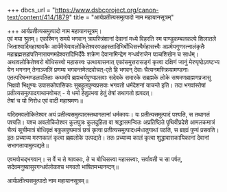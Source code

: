 +++
dbcs_url = "https://www.dsbcproject.org/canon-text/content/414/1879"
title = "आर्यप्रतीत्यसमुत्पादो नाम महायानसूत्रम्"

+++
आर्यप्रतीत्यसमुत्पादो नाम महायानसूत्रम्।  
एवं मया श्रुतम्। एकस्मिन् समये भगवान् त्रायस्त्रिंशानां देवानां मध्ये विहरति स्म पाण्डुकम्बलकल्पे शिलातले जिताश्वादिमहाश्रावकैः आर्यमैत्रेयावलोकितेश्वरवज्रहस्तादिभिर्बोधिसत्त्वैर्महासत्त्वैः अप्रमेयगुणरत्नालंकृतैः महाब्रह्मसहांपतिनारायणमहेश्वरादिभिर्देवैः शक्रेण देवानामिन्द्रेण गन्धर्वराजेन पञ्चशिखेन च सार्धम्। अथावलोकितेश्वरो बोधिसत्त्वो महासत्त्वः उत्थायासनात् एकांसमुत्तरासङ्गं कृत्वा दक्षिणं जानुं मेरुपृष्ठेऽवष्टभ्य येन भगनान् तेनाञ्जलिं प्रणम्य भगवन्तमेतदवोचत्-एते हि भगवन् देवाः चैत्यनमस्क्रियामण्डनाः एतत्परिषन्मण्डलपतिताः कथमपि ब्रह्मचर्यपुण्यप्रसवाः सदेवके समारके सब्रह्मके लोके सश्रमणब्राह्मणप्रजासु भिक्षवो भिक्षुण्यः उपासकोपासिकाः सुबहुलपुण्यप्रसवाः भगवतो धर्मदेशनां याचन्ते इति। तदा भगवांस्तेषां प्रतीत्यसमुत्पादगाथामवोचत् -
ये धर्मा हेतुप्रभवा हेतुं तेषां तथागतो ह्यवदत्।  
तेषां च यो  निरोध एवं वादी महाश्रमणः॥

यदिदमवलोकितेश्वर अयं प्रतीत्यसमुत्पादस्तथागतानां धर्मकायः। यः प्रतीत्यसमुत्पादं पश्यति, स तथागतं पश्यति। यश्च अवलोकितेश्वर कुलपुत्रः कुलदुहिता वा श्रद्धासमन्वितः अप्रतिष्ठिते पृथिवीप्रदेशे आमलकमात्रं चैत्यं सूचीमात्रं बोधिवृक्षं बकुलपुष्पमात्रं छत्रं कृत्वा प्रतीत्यसमुत्पादधर्मधातुगाथां पठति, स ब्राह्मं पुण्यं  प्रसवति। इतः प्रच्याव्य मरणकालं कृत्वा ब्रह्मलोके उत्पद्यते। ततः प्रच्याव्य कालं कृत्वा शुद्धावासकायिकानां देवानां सभागतायामुत्पद्यते॥

एवमवोचद्भगवान्। स र्वे च ते श्रावकाः, ते च बोधिसत्त्वा महासत्त्वाः, सर्वावती च सा पर्षत्, सदेवमनुष्यासुरगन्धर्वलोकश्च भगवतो भाषितमभ्यनन्दन्॥

आर्यप्रतीत्यसमुत्पादो नाम महायानसूत्रम्॥

